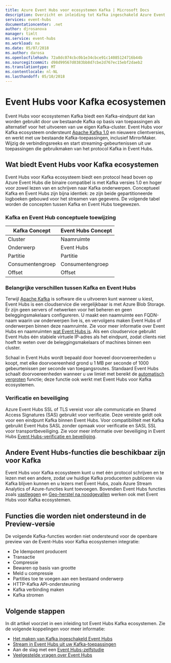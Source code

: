 ```yaml
---
title: Azure Event Hubs voor ecosystemen Kafka | Microsoft Docs
description: Overzicht en inleiding tot Kafka ingeschakeld Azure Event Hubs
services: event-hubs
documentationcenter: .net
author: djrosanova
manager: timlt
ms.service: event-hubs
ms.workload: na
ms.date: 05/07/2018
ms.author: darosa
ms.openlocfilehash: 72a8dc074cbc0b1e34cbce91c14085124716b44b
ms.sourcegitcommit: d98d99567d0383bb8d7cbe2d767ec15ebf2daeb2
ms.translationtype: MT
ms.contentlocale: nl-NL
ms.lasthandoff: 05/10/2018
---
```

# <a name="event-hubs-for-kafka-ecosystems"></a>Event Hubs voor Kafka ecosystemen

Event Hubs voor ecosystemen Kafka biedt een Kafka-eindpunt dat kan worden gebruikt door uw bestaande Kafka op basis van toepassingen als alternatief voor het uitvoeren van uw eigen Kafka-cluster. Event Hubs voor Kafka ecosysteem ondersteunt [Apache Kafka 1.0](https://kafka.apache.org/10/documentation.html) en nieuwere clientversies, en werkt met uw bestaande Kafka-toepassingen, inclusief MirrorMaker. Wijzig de verbindingsreeks en start streaming-gebeurtenissen uit uw toepassingen die gebruikmaken van het protocol Kafka in Event Hubs.

## <a name="what-does-event-hubs-for-kafka-ecosystems-provide"></a>Wat biedt Event Hubs voor Kafka ecosystemen

Event Hubs voor Kafka ecosysteem biedt een protocol head boven op Azure Event Hubs die binaire compatibel is met Kafka versies 1.0 en hoger voor zowel lezen van en schrijven naar Kafka onderwerpen. Conceptueel Kafka en Event Hubs zijn bijna identiek: ze zijn beide gepartitioneerde logboeken gebouwd voor het streamen van gegevens. De volgende tabel worden de concepten tussen Kafka en Event Hubs toegewezen.

### <a name="kafka-and-event-hub-conceptual-mapping"></a>Kafka en Event Hub conceptuele toewijzing

| Kafka Concept | Event Hubs Concept|
| --- | --- |
| Cluster | Naamruimte |
| Onderwerp | Event Hubs |
| Partitie | Partitie|
| Consumentengroep | Consumentengroep |
| Offset | Offset|

### <a name="key-differences-between-kafka-and-event-hubs"></a>Belangrijke verschillen tussen Kafka en Event Hubs

Terwijl [Apache Kafka](https://kafka.apache.org/) is software die u uitvoeren kunt wanneer u kiest, Event Hubs is een cloudservice die vergelijkbaar is met Azure Blob Storage. Er zijn geen servers of netwerken voor het beheren en geen beleggingsmakelaars configureren. U maakt een naamruimte een FQDN-naam waarin uw onderwerpen live is, en vervolgens maken Event Hubs of onderwerpen binnen deze naamruimte. Zie voor meer informatie over Event Hubs en naamruimten [wat Event Hubs is](event-hubs-what-is-event-hubs.md). Als een cloudservice gebruikt Event Hubs één stabiele virtuele IP-adres als het eindpunt, zodat clients niet hoeft te weten over de beleggingsmakelaars of machines binnen een cluster. 

Schaal in Event Hubs wordt bepaald door hoeveel doorvoereenheden u koopt, met elke doorvoereenheid grond u 1 MB per seconde of 1000 gebeurtenissen per seconde van toegangsroutes. Standaard Event Hubs schaalt doorvoereenheden wanneer u uw limiet met bereikt de [automatisch vergroten](event-hubs-auto-inflate.md) functie; deze functie ook werkt met Event Hubs voor Kafka ecosystemen. 

### <a name="security-and-authentication"></a>Verificatie en beveiliging

Azure Event Hubs SSL of TLS vereist voor alle communicatie en Shared Access Signatures (SAS) gebruikt voor verificatie. Deze vereiste geldt ook voor een eindpunt Kafka binnen Event Hubs. Voor compatibiliteit met Kafka gebruikt Event Hubs SASL zonder opmaak voor verificatie en SASL SSL voor transportbeveiliging. Zie voor meer informatie over beveiliging in Event Hubs [Event Hubs-verificatie en beveiliging](event-hubs-authentication-and-security-model-overview.md).

## <a name="other-event-hubs-features-available-for-kafka"></a>Andere Event Hubs-functies die beschikbaar zijn voor Kafka

Event Hubs voor Kafka ecosysteem kunt u met één protocol schrijven en te lezen met een andere, zodat uw huidige Kafka producenten publiceren via Kafka blijven kunnen en u lezers met Event Hubs, zoals Azure Stream Analytics of Azure-functies kunt toevoegen. Bovendien Event Hubs functies zoals [vastleggen](event-hubs-capture-overview.md) en [Geo-herstel na noodgevallen](event-hubs-geo-dr.md) werken ook met Event Hubs voor Kafka ecosystemen.

## <a name="features-that-are-not-supported-in-the-preview"></a>Functies die worden niet ondersteund in de Preview-versie

De volgende Kafka-functies worden niet ondersteund voor de openbare preview van de Event-Hubs voor Kafka ecosystemen integratie:

*   De Idempotent producent
*   Transactie
*   Compressie
*   Bewaren op basis van grootte
*   Meld u compressie
*   Partities toe te voegen aan een bestaand onderwerp
*   HTTP-Kafka API-ondersteuning
*   Kafka verbinding maken
*   Kafka stromen

## <a name="next-steps"></a>Volgende stappen

In dit artikel voorziet in een inleiding tot Event Hubs Kafka ecosystemen. Zie de volgende koppelingen voor meer informatie:

* [Het maken van Kafka ingeschakeld Event Hubs](event-hubs-what-is-event-hubs.md)
* [Stream in Event Hubs uit uw Kafka-toepassingen](event-hubs-what-is-event-hubs.md)
* Aan de slag met een [Event Hubs-zelfstudie](event-hubs-dotnet-standard-getstarted-send.md)
* [Veelgestelde vragen over Event Hubs](event-hubs-faq.md)

 
 

